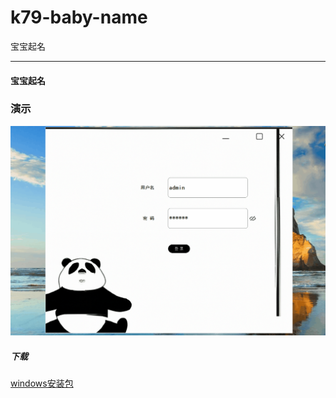 # k79-baby-name
宝宝起名

****
#### 宝宝起名


### 演示

![](https://github.com/a-fat-k79/IMG/blob/master/k79-baby-name/k79-baby-name.gif)

##### 下载

[windows安装包](https://github.com/a-fat-k79/IMG/raw/master/k79-baby-name/k79SwingSetup.exe) 
